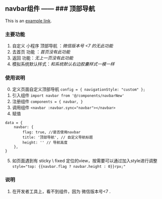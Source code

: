 ## navbar组件 —— ### 顶部导航
This is an [example link](http://example.com/).
### 主要功能
1. 自定义 小程序 顶部导航 ：*微信版本号 <7 的无此功能*
2. 去首页 功能 ：*首页没有此功能*
3. 返回 功能：*无上一页没有此功能*
4. 模拟系统默认样式：*和系统默认右边胶囊样式一模一样*
### 使用说明
0. 定义页面自定义顶部导航
`config = { navigationStyle: "custom" };`
1. 引入组件
`import navbar from '@/components/navbarNew'`
2. 注册组件
`components = {	navbar, }`
3. 调用组件
`<navbar :navbar.sync="navbar"></navbar>`
4. 赋值
>>>>>
    data = {
        navbar: {
            flag: true, //是否使用navbar
            title: '顶部导航', // 自定义导航标题
            height: '' // 导航高度
        },
    }
>>>>>
5. 如页面遇到有 sticky \ fixed 定位的view，按需要可以通过加入style进行调整
`style="top: {{navbar.flag ? navbar.height : 0}}rpx;"`
### 说明
1. 在开发者工具上，看不到组件，因为 微信版本号<7 .
